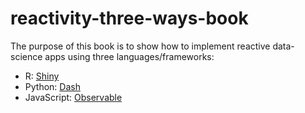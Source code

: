 
# reactivity-three-ways-book

<!-- badges: start -->
<!-- badges: end -->

The purpose of this book is to show how to implement reactive data-science apps using three languages/frameworks:

-   R: [Shiny](https://shiny.rstudio.com/)
-   Python: [Dash](https://dash.plotly.com/)
-   JavaScript: [Observable](https://observablehq.com/@observablehq/five-minute-introduction)

